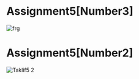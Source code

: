 # Assignment5[Number3]
![frg](https://user-images.githubusercontent.com/108196136/180549128-e3b9a630-78c7-4b58-89f8-40861aa44a42.PNG)
# Assignment5[Number2]
![Taklif5 2](https://user-images.githubusercontent.com/108196136/180664718-8da26c1a-ad20-42d1-a5dc-4cca1ae014c1.PNG)

